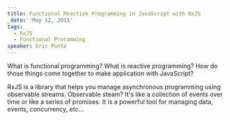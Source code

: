```yaml
---
title: Functional Reactive Programming in JavaScript with RxJS
_date: 'May 12, 2015'
tags:
  - RxJS
  - Functional Proramming
speaker: Eric Ponto
---
```


What is functional programming? What is reactive programming? How do those
things come together to make application with JavaScript?

RxJS is a library that helps you manage asynchronous programming using
observable streams. Observable steam? It's like a collection of events over
time or like a series of promises. It is a powerful tool for managing data,
events, concurrency, etc...
